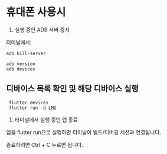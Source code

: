 #  휴대폰 사용시

1. 실행 중인 ADB 서버 중지

터미널에서:
```
adb kill-server

adb version
adb devices

```

## 디바이스 목록 확인 및 해당 디바이스 실행

```
 flutter devices
 flutter run -d LMG
```

1. 터미널에서 실행 중인 앱 종료

앱을 flutter run으로 실행하면 터미널이 빌드/디버깅 세션과 연결됩니다.

종료하려면 Ctrl + C 누르면 됩니다.

